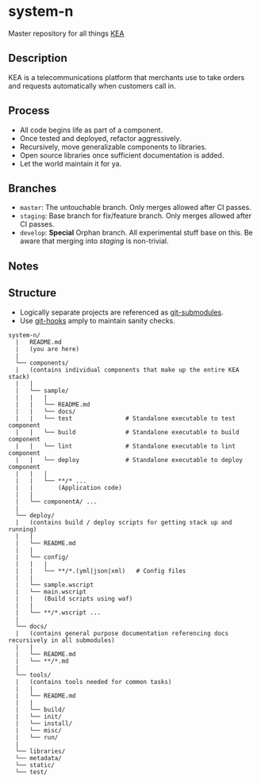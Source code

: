system-n
========

Master repository for all things [KEA](https://kea.ai)

Description
-----------

KEA is a telecommunications platform that merchants use to take orders and requests automatically when customers call in.

Process
-------

 - All code begins life as part of a component.
 - Once tested and deployed, refactor aggressively.
 - Recursively, move generalizable components to libraries.
 - Open source libraries once sufficient documentation is added.
 - Let the world maintain it for ya.

Branches
--------

 - `master`: The untouchable branch. Only merges allowed after CI passes.
 - `staging`: Base branch for fix/feature branch. Only merges allowed after CI passes.
 - `develop`: **Special** Orphan branch. All experimental stuff base on this. Be aware that merging into _staging_ is non-trivial.

Notes
-----

Structure
---------

 - Logically separate projects are referenced as [git-submodules](https://git-scm.com/book/en/v2/Git-Tools-Submodules).
 - Use [git-hooks](https://git-scm.com/book/en/v2/Customizing-Git-Git-Hooks) amply to maintain sanity checks.

```
system-n/
  |   README.md
  |   (you are here)
  |
  └── components/
  |   (contains individual components that make up the entire KEA stack)
  |   |
  |   └── sample/
  |   |   |
  |   |   └── README.md
  |   |   └── docs/
  |   |   └── test               # Standalone executable to test component
  |   |   └── build              # Standalone executable to build component
  |   |   └── lint               # Standalone executable to lint component
  |   |   └── deploy             # Standalone executable to deploy component
  |   |   |
  |   |   └── **/* ...
  |   |       (Application code)
  |   |
  |   └── componentA/ ...
  |
  └── deploy/
  |   (contains build / deploy scripts for getting stack up and running)
  |   |
  |   └── README.md
  |   |
  |   └── config/
  |   |   |
  |   |   └── **/*.(yml|json|xml)   # Config files
  |   |
  |   └── sample.wscript
  |   └── main.wscript
  |   |   (Build scripts using waf)
  |   |
  |   └── **/*.wscript ...
  |
  └── docs/
  |   (contains general purpose documentation referencing docs recursively in all submodules)
  |   |
  |   └── README.md
  |   └── **/*.md
  |
  └── tools/
  |   (contains tools needed for common tasks)
  |   |
  |   └── README.md
  |   |
  |   └── build/
  |   └── init/
  |   └── install/
  |   └── misc/
  |   └── run/
  |
  └── libraries/
  └── metadata/
  └── static/
  └── test/
```

